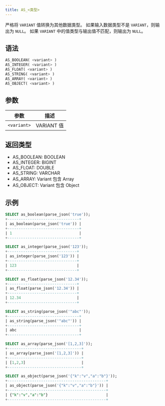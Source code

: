 ```yaml
---
title: AS_<类型>
---
```


严格将 `VARIANT` 值转换为其他数据类型。
如果输入数据类型不是 `VARIANT`，则输出为 `NULL`。
如果 `VARIANT` 中的值类型与输出值不匹配，则输出为 `NULL`。

## 语法

```sql
AS_BOOLEAN( <variant> )
AS_INTEGER( <variant> )
AS_FLOAT( <variant> )
AS_STRING( <variant> )
AS_ARRAY( <variant> )
AS_OBJECT( <variant> )
```

## 参数

| 参数        | 描述          |
|-------------|---------------|
| `<variant>` | VARIANT 值    |

## 返回类型

- AS_BOOLEAN: BOOLEAN
- AS_INTEGER: BIGINT
- AS_FLOAT:   DOUBLE
- AS_STRING:  VARCHAR
- AS_ARRAY:   Variant 包含 Array
- AS_OBJECT:  Variant 包含 Object

## 示例

```sql
SELECT as_boolean(parse_json('true'));
+--------------------------------+
| as_boolean(parse_json('true')) |
+--------------------------------+
| 1                              |
+--------------------------------+

SELECT as_integer(parse_json('123'));
+-------------------------------+
| as_integer(parse_json('123')) |
+-------------------------------+
| 123                           |
+-------------------------------+

SELECT as_float(parse_json('12.34'));
+-------------------------------+
| as_float(parse_json('12.34')) |
+-------------------------------+
| 12.34                         |
+-------------------------------+

SELECT as_string(parse_json('"abc"'));
+--------------------------------+
| as_string(parse_json('"abc"')) |
+--------------------------------+
| abc                            |
+--------------------------------+

SELECT as_array(parse_json('[1,2,3]'));
+---------------------------------+
| as_array(parse_json('[1,2,3]')) |
+---------------------------------+
| [1,2,3]                         |
+---------------------------------+

SELECT as_object(parse_json('{"k":"v","a":"b"}'));
+--------------------------------------------+
| as_object(parse_json('{"k":"v","a":"b"}')) |
+--------------------------------------------+
| {"k":"v","a":"b"}                          |
+--------------------------------------------+

```